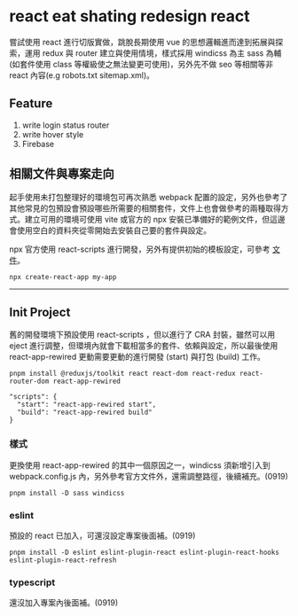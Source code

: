 # react eat shating redesign react

嘗試使用 react 進行切版實做，跳脫長期使用 vue 的思想邏輯進而達到拓展與探索，運用 redux 與 router 建立與使用情境，樣式採用 windicss 為主 sass 為輔(如套件使用 class 等權級使之無法變更可使用)，另外先不做 seo 等相關等非 react 內容(e.g robots.txt sitemap.xml)。

## Feature

1. write login status router
2. write hover style
3. Firebase

## 相關文件與專案走向

起手使用未打包整理好的環境包可再次熟悉 webpack 配置的設定，另外也參考了其他常見的包預設會預設哪些所需要的相關套件，文件上也會做參考的兩種取得方式。建立可用的環境可使用 vite 或官方的 npx 安裝已準備好的範例文件，但這邊會使用空白的資料夾從零開始去安裝自己要的套件與設定。

npx 官方使用 react-scripts 進行開發，另外有提供初始的模板設定，可參考 [文件](https://create-react-app.dev/)。

```
npx create-react-app my-app
```

<!-- ## UI/UX
參考 Daisy 已完成專案 [一起吃飯 EatShring](https://daisyyyyy0.github.io/eat-share) 進行實做。 -->

---

## Init Project

舊的開發環境下預設使用 react-scripts ，但以進行了 CRA 封裝，雖然可以用 eject 進行調整，但環境內就會下載相當多的套件、依賴與設定，所以最後使用 react-app-rewired 更動需要更動的進行開發 (start) 與打包 (build) 工作。

```
pnpm install @reduxjs/toolkit react react-dom react-redux react-router-dom react-app-rewired
```

```
"scripts": {
  "start": "react-app-rewired start",
  "build": "react-app-rewired build"
}
```

### 樣式

更換使用 react-app-rewired 的其中一個原因之一，windicss 須新增引入到 webpack.config.js 內，另外參考官方文件外，還需調整路徑，後續補充。(0919)

```
pnpm install -D sass windicss
```

### eslint

預設的 react 已加入，可還沒設定專案後面補。(0919)

```
pnpm install -D eslint eslint-plugin-react eslint-plugin-react-hooks eslint-plugin-react-refresh
```

### typescript

還沒加入專案內後面補。(0919)

